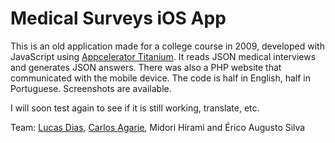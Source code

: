 Medical Surveys iOS App
===========

This is an old application made for a college course in 2009, developed with JavaScript using [Appcelerator Titanium](http://www.appcelerator.com/platform/titanium-sdk/). It reads JSON medical interviews and generates JSON answers. There was also a PHP website that communicated with the mobile device.
The code is half in English, half in Portuguese. Screenshots are available.

I will soon test again to see if it is still working, translate, etc.

Team: [Lucas Dias](https://github.com/lukedays), [Carlos Agarie](https://github.com/agarie), Midori Hirami and Érico Augusto Silva
